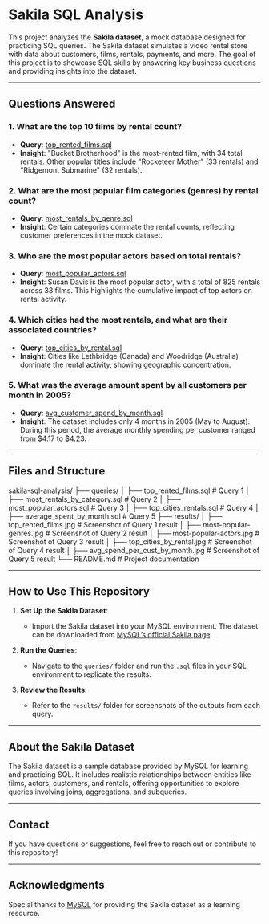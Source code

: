 # Sakila SQL Analysis

This project analyzes the **Sakila dataset**, a mock database designed for practicing SQL queries. The Sakila dataset simulates a video rental store with data about customers, films, rentals, payments, and more. The goal of this project is to showcase SQL skills by answering key business questions and providing insights into the dataset.

---

## Questions Answered

### 1. **What are the top 10 films by rental count?**
   - **Query**: [top_rented_films.sql](queries/top_rented_films.sql)
   - **Insight**: "Bucket Brotherhood" is the most-rented film, with 34 total rentals. Other popular titles include "Rocketeer Mother" (33 rentals) and "Ridgemont Submarine" (32 rentals).

### 2. **What are the most popular film categories (genres) by rental count?**
   - **Query**: [most_rentals_by_genre.sql](queries/most_rentals_by_genre.sql)
   - **Insight**: Certain categories dominate the rental counts, reflecting customer preferences in the mock dataset.

### 3. **Who are the most popular actors based on total rentals?**
   - **Query**: [most_popular_actors.sql](queries/most_popular_actors.sql)
   - **Insight**: Susan Davis is the most popular actor, with a total of 825 rentals across 33 films. This highlights the cumulative impact of top actors on rental activity.

### 4. **Which cities had the most rentals, and what are their associated countries?**
   - **Query**: [top_cities_by_rental.sql](queries/top_cities_by_rental.sql)
   - **Insight**: Cities like Lethbridge (Canada) and Woodridge (Australia) dominate the rental activity, showing geographic concentration.

### 5. **What was the average amount spent by all customers per month in 2005?**
   - **Query**: [avg_customer_spend_by_month.sql](queries/avg_customer_spend_by_month.sql)
   - **Insight**: The dataset includes only 4 months in 2005 (May to August). During this period, the average monthly spending per customer ranged from $4.17 to $4.23.

---

## Files and Structure

sakila-sql-analysis/ 
├── queries/ 
│ ├── top_rented_films.sql # Query 1 
│ ├── most_rentals_by_category.sql # Query 2 
│ ├── most_popular_actors.sql # Query 3 
│ ├── top_cities_rentals.sql # Query 4 
│ ├── average_spent_by_month.sql # Query 5 
├── results/ 
│ ├── top_rented_films.jpg # Screenshot of Query 1 result 
│ ├── most-popular-genres.jpg # Screenshot of Query 2 result 
│ ├── most-popular-actors.jpg # Screenshot of Query 3 result 
│ ├── top_cities_by_rental.jpg # Screenshot of Query 4 result 
│ ├── avg_spend_per_cust_by_month.jpg # Screenshot of Query 5 result 
└── README.md # Project documentation

---

## How to Use This Repository

1. **Set Up the Sakila Dataset**:
   - Import the Sakila dataset into your MySQL environment. The dataset can be downloaded from [MySQL’s official Sakila page](https://dev.mysql.com/doc/sakila/en/).

2. **Run the Queries**:
   - Navigate to the `queries/` folder and run the `.sql` files in your SQL environment to replicate the results.

3. **Review the Results**:
   - Refer to the `results/` folder for screenshots of the outputs from each query.

---

## About the Sakila Dataset

The Sakila dataset is a sample database provided by MySQL for learning and practicing SQL. It includes realistic relationships between entities like films, actors, customers, and rentals, offering opportunities to explore queries involving joins, aggregations, and subqueries.

---

## Contact

If you have questions or suggestions, feel free to reach out or contribute to this repository!

---

## Acknowledgments

Special thanks to [MySQL](https://www.mysql.com/) for providing the Sakila dataset as a learning resource.
